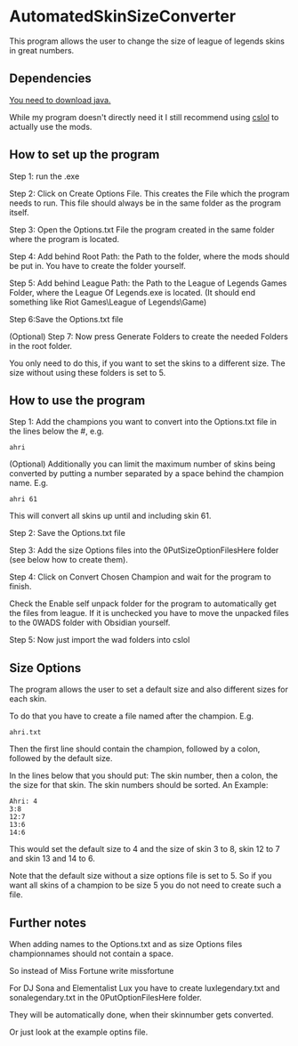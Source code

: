 # AutomatedSkinSizeConverter

This program allows the user to change the size of league of legends skins in great numbers.

## Dependencies

[You need to download java.](https://www.oracle.com/java/technologies/downloads)

While my program doesn't directly need it I still recommend using [cslol](https://github.com/LeagueToolkit/cslol-manager) to 
actually use the mods.

## How to set up the program

Step 1: run the .exe

Step 2: Click on Create Options File. This creates the File which the program needs to run. This file should always be in the same folder as the program itself.

Step 3: Open the Options.txt File the program created in the same folder where the program is located.

Step 4: Add behind Root Path: the Path to the folder, where the mods should be put in. You have to create the folder yourself.

Step 5: Add behind League Path: the Path to the League of Legends Games Folder, where the League Of Legends.exe is located. (It should end something like Riot Games\League of Legends\Game)

Step 6:Save the Options.txt file

(Optional) Step 7: Now press Generate Folders to create the needed Folders in the root folder.

You only need to do this, if you want to set the skins to a different size. The size without using these folders is set to 5.

## How to use the program

Step 1: Add the champions you want to convert into the Options.txt file in the lines below the #, e.g.

`ahri`

(Optional) Additionally you can limit the maximum number of skins being converted by putting a number separated by a space behind the champion name. E.g.

`ahri 61`

This will convert all skins up until and including skin 61.

Step 2: Save the Options.txt file

Step 3: Add the size Options files into the 0PutSizeOptionFilesHere folder (see below how to create them).

Step 4: Click on Convert Chosen Champion and wait for the program to finish.

Check the Enable self unpack folder for the program to automatically get the files from league. If it is unchecked you have to move the unpacked files to the 0WADS folder with Obsidian yourself.

Step 5: Now just import the wad folders into cslol

## Size Options

The program allows the user to set a default size and also different sizes for each skin.

To do that you have to create a file named after the champion. E.g.

`ahri.txt`

Then the first line should contain the champion, followed by a colon, followed by the default size.

In the lines below that you should put: The skin number, then a colon, the the size for that skin. The skin numbers should be sorted.  An Example:

```
Ahri: 4
3:8
12:7
13:6
14:6
```

This would set the default size to 4 and the size of skin 3 to 8, skin 12 to 7 and skin 13 and 14 to 6.

Note that the default size without a size options file is set to 5. So if you want all skins of a champion to be size 5 you do not need to create such a file.

## Further notes

When adding names to the Options.txt and as size Options files championnames should not contain a space.

So instead of Miss Fortune write missfortune

For DJ Sona and Elementalist Lux you have to create luxlegendary.txt and sonalegendary.txt in the 0PutOptionFilesHere folder.

They will be automatically done, when their skinnumber gets converted.

Or just look at the example optins file.
